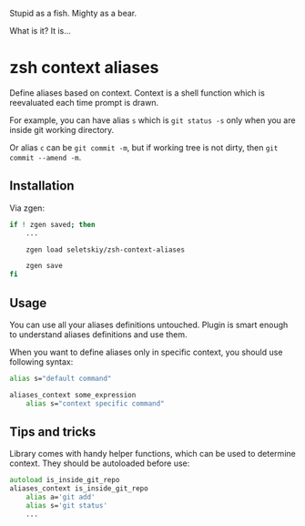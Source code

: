 Stupid as a fish. Mighty as a bear.

What is it? It is...

# zsh context aliases

Define aliases based on context. Context is a shell function which is
reevaluated each time prompt is drawn.

For example, you can have alias `s` which is `git status -s` only when you are
inside git working directory.

Or alias `c` can be `git commit -m`, but if working tree is not dirty, then
`git commit --amend -m`.

## Installation

Via zgen:

```zsh
if ! zgen saved; then
    ...

    zgen load seletskiy/zsh-context-aliases

    zgen save
fi
```

## Usage

You can use all your aliases definitions untouched. Plugin is smart enough to
understand aliases definitions and use them.

When you want to define aliases only in specific context, you should use
following syntax:

```zsh
alias s="default command"

aliases_context some_expression
    alias s="context specific command"
```

## Tips and tricks

Library comes with handy helper functions, which can be used to determine
context. They should be autoloaded before use:

```zsh
autoload is_inside_git_repo
aliases_context is_inside_git_repo
    alias a='git add'
    alias s='git status'
    ...
```
